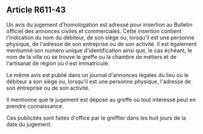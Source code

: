 Article R611-43
----
Un avis du jugement d'homologation est adressé pour insertion au Bulletin
officiel des annonces civiles et commerciales. Cette insertion contient
l'indication du nom du débiteur, de son siège ou, lorsqu'il est une personne
physique, de l'adresse de son entreprise ou de son activité. Il est également
mentionné son numéro unique d'identification ainsi que, le cas échéant, le nom
de la ville où se trouve le greffe ou la chambre de métiers et de l'artisanat de
région où il est immatriculé.

Le même avis est publié dans un journal d'annonces légales du lieu où le
débiteur a son siège ou, lorsqu'il est une personne physique, l'adresse de son
entreprise ou de son activité.

Il mentionne que le jugement est déposé au greffe où tout intéressé peut en
prendre connaissance.

Ces publicités sont faites d'office par le greffier dans les huit jours de la
date du jugement.
